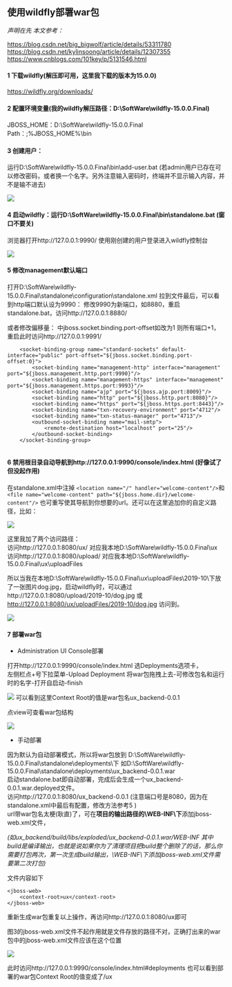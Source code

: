 ## 使用wildfly部署war包

*声明在先 本文参考：*

https://blog.csdn.net/big_bigwolf/article/details/53311780 https://blog.csdn.net/kylinsoong/article/details/12307355 https://www.cnblogs.com/101key/p/5131546.html

#### 1 下载wildfly(解压即可用，这里我下载的版本为15.0.0)

https://wildfly.org/downloads/

#### 2 配置环境变量(我的wildfly解压路径：D:\SoftWare\wildfly-15.0.0.Final)

JBOSS_HOME：D:\SoftWare\wildfly-15.0.0.Final Path：;%JBOSS_HOME%\bin

#### 3 创建用户：

运行D:\SoftWare\wildfly-15.0.0.Final\bin\add-user.bat (若admin用户已存在可以修改密码，或者换一个名字。另外注意输入密码时，终端并不显示输入内容，并不是输不进去)

<img src='wfly-1.png'>

#### 4 启动wildfly：运行D:\SoftWare\wildfly-15.0.0.Final\bin\standalone.bat (窗口不要关)

浏览器打开http://127.0.0.1:9990/
使用刚创建的用户登录进入wildfly控制台

<img src='wfly-2.png'>

#### 5 修改management默认端口

打开D:\SoftWare\wildfly-15.0.0.Final\standalone\configuration\standalone.xml 拉到文件最后，可以看到http端口默认设为9990： 修改9990为新端口，如8880，重启standalone.bat，访问http://127.0.0.1:8880/

或者修改偏移量： 中jboss.socket.binding.port-offset如改为1 则所有端口+1，重启此时访问http://127.0.0.1:9991/

```
    <socket-binding-group name="standard-sockets" default-interface="public" port-offset="${jboss.socket.binding.port-offset:0}">
        <socket-binding name="management-http" interface="management" port="${jboss.management.http.port:9990}"/>
        <socket-binding name="management-https" interface="management" port="${jboss.management.https.port:9993}"/>
        <socket-binding name="ajp" port="${jboss.ajp.port:8009}"/>
        <socket-binding name="http" port="${jboss.http.port:8080}"/>
        <socket-binding name="https" port="${jboss.https.port:8443}"/>
        <socket-binding name="txn-recovery-environment" port="4712"/>
        <socket-binding name="txn-status-manager" port="4713"/>
        <outbound-socket-binding name="mail-smtp">
            <remote-destination host="localhost" port="25"/>
        </outbound-socket-binding>
    </socket-binding-group>
    
```

#### 6 禁用根目录自动导航到http://127.0.0.1:9990/console/index.html  (好像试了但没起作用)

在standalone.xml中注掉
`<location name="/" handler="welcome-content"/>`和
`<file name="welcome-content" path="${jboss.home.dir}/welcome-content"/>`
也可重写使其导航到你想要的url。还可以在这里追加你的自定义路径，比如：    

<img src='wfly-6.png'>    

这里我加了两个访问路径：    
访问http://127.0.0.1:8080/ux/  对应我本地D:\SoftWare\wildfly-15.0.0.Final\ux    
访问http://127.0.0.1:8080/upload/  对应我本地D:\SoftWare\wildfly-15.0.0.Final\ux\uploadFiles    

所以当我在本地D:\SoftWare\wildfly-15.0.0.Final\ux\uploadFiles\2019-10\下放了一张图片dog.jpg，启动wildfly时，可以通过http://127.0.0.1:8080/upload/2019-10/dog.jpg 或 http://127.0.0.1:8080/ux/uploadFiles/2019-10/dog.jpg 访问到。    

<img src='wfly-7.png'>    

#### 7 部署war包

- Administration UI Console部署

打开http://127.0.0.1:9990/console/index.html 选Deployments选项卡，    
左侧栏点+号下拉菜单-Upload Deployment 将war包拖拽上去-可修改包名和运行时的名字-打开自启动-finish 

<img src='wfly-3.png'>
可以看到这里Context Root的值是war包名ux_backend-0.0.1

点view可查看war包结构

<img src='wfly-4.png'>

- 手动部署

因为默认为自动部署模式，所以将war包放到 D:\SoftWare\wildfly-15.0.0.Final\standalone\deployments\下 如D:\SoftWare\wildfly-15.0.0.Final\standalone\deployments\ux_backend-0.0.1.war     
启动standalone.bat即自动部署，完成后会生成一个ux_backend-0.0.1.war.deployed文件。    
访问http://127.0.0.1:8080/ux_backend-0.0.1 (注意端口号是8080，因为在standalone.xml中最后有配置，修改方法参考5 )    
url带war包名太梗(耿直)了，可在**项目的输出路径的\WEB-INF\下**添加jboss-web.xml文件，

_(如ux_backend/build/libs/exploded/ux_backend-0.0.1.war/WEB-INF 其中build是编译输出，也就是说如果你为了清理项目把build整个删除了的话，那么你需要打包两次，第一次生成build输出，\WEB-INF\下添加jboss-web.xml文件需要第二次打包)_

文件内容如下

```
<jboss-web>
	<context-root>ux</context-root> 
</jboss-web>

```
重新生成war包重复以上操作，再访问http://127.0.0.1:8080/ux即可 

图3的jboss-web.xml文件不起作用就是文件存放的路径不对，正确打出来的war包中的jboss-web.xml文件应该在这个位置

<img src='wfly-5.png'>


此时访问http://127.0.0.1:9990/console/index.html#deployments 也可以看到部署的war包Context Root的值变成了/ux
